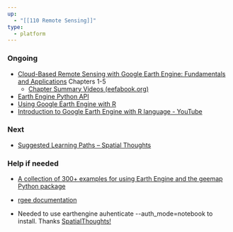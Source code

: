 ```yaml
---
up:
  - "[[110 Remote Sensing]]"
type:
  - platform
---
```

### Ongoing
- [Cloud-Based Remote Sensing with Google Earth Engine: Fundamentals and Applications](https://www.eefabook.org/go-to-the-book.html) Chapters 1-5
	- [​Chapter Summary Videos (eefabook.org)](https://www.eefabook.org/videos.html)
- [Earth Engine Python API](https://developers.google.com/earth-engine/tutorials/community/intro-to-python-api)
- [Using Google Earth Engine with R](https://www.css.cornell.edu/faculty/dgr2/_static/files/R_html/ex_rgee.html)
- [Introduction to Google Earth Engine with R language - YouTube](https://www.youtube.com/watch?v=SHXuIpjU3YE)
### Next
- [Suggested Learning Paths – Spatial Thoughts](https://spatialthoughts.com/learning-paths/)

### Help if needed
- [A collection of 300+ examples for using Earth Engine and the geemap Python package](https://github.com/giswqs/earthengine-py-examples)
- [rgee documentation](https://r-spatial.github.io/rgee/)

- Needed to use earthengine auhenticate --auth_mode=notebook to install. Thanks [SpatialThoughts!](https://courses.spatialthoughts.com/install-gee-python-api.html)



